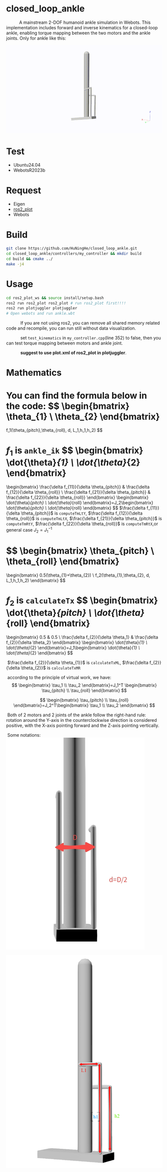 # closed_loop_ankle

​&emsp;&emsp;&emsp;A mainstream 2-DOF humanoid ankle simulation in Webots. This implementation includes forward and inverse kinematics for a closed-loop ankle, enabling torque mapping between the two motors and the ankle joints.  Only for ankle like this:

![ankle](https://github.com/HuNingHe/closed_loop_ankle/blob/main/pictures/ankle.gif)

# Test

- Ubuntu24.04
- WebotsR2023b

# Request

- Eigen
- [ros2_plot](https://github.com/HuNingHe/ros2_plot)
- Webots

# Build

```bash
git clone https://github.com/HuNingHe/closed_loop_ankle.git
cd closed_loop_ankle/controllers/my_controller && mkdir build
cd build && cmake ../
make -j4
```

# Usage

```bash
cd ros2_plot_ws && source install/setup.bash
ros2 run ros2_plot ros2_plot # run ros2_plot first!!!!
ros2 run plotjuggler plotjuggler
# Open webots and run ankle.wbt
```

​​&emsp;&emsp;&emsp; If you are not using ros2, you can remove all shared memory related code and recompile, you can run still without data visualization.

​&emsp;&emsp;&emsp; set `test_kinematics` in `my_controller.cpp`(line 352) to false, then you can test torque mapping between motors and ankle joint.

​&emsp;&emsp;&emsp; **suggest to use plot.xml of ros2_plot in plotjuggler**.

# Mathematics

​		You can find the formula below in the code:
$$
\begin{bmatrix}
    \theta_{1} \\
    \theta_{2}
\end{bmatrix}
=
f_1(\theta_{pitch},\theta_{roll}, d, L_1,h_1,h_2)
$$

​		$f_1$ is `ankle_ik`
$$
\begin{bmatrix}
    \dot{\theta}_{1} \\
    \dot{\theta}_{2}
\end{bmatrix}
=
\begin{bmatrix}
    \frac{\delta f_{11}}{\delta \theta_{pitch}} & \frac{\delta f_{12}}{\delta \theta_{roll}} \\
    \frac{\delta f_{21}}{\delta \theta_{pitch}} & \frac{\delta f_{22}}{\delta \theta_{roll}}
\end{bmatrix}
\begin{bmatrix}
    \dot{\theta}_{pitch} \\
    \dot{\theta}_{roll}
\end{bmatrix}=J_2\begin{bmatrix}
    \dot{\theta}_{pitch} \\
    \dot{\theta}_{roll}
\end{bmatrix}
$$
​		$\frac{\delta f_{11}}{\delta \theta_{pitch}}$ is `computeTmLtY`, $\frac{\delta f_{12}}{\delta \theta_{roll}}$ is `computeTmLtX`, $\frac{\delta f_{21}}{\delta \theta_{pitch}}$ is `computeTmRtY`, $\frac{\delta f_{22}}{\delta \theta_{roll}}$ is `computeTmRtX`,or general case $J_2=J_1^{-1}$

$$
\begin{bmatrix}
    \theta_{pitch} \\
    \theta_{roll}
\end{bmatrix}
=
\begin{bmatrix}
0.5(\theta_{1}+\theta_{2}) \\
f_2(\theta_{1},\theta_{2}, d, L_1,h_1,h_2)
\end{bmatrix}
$$

​		$f_2$ is `calculateTx`
$$
\begin{bmatrix}
    \dot{\theta}_{pitch} \\
    \dot{\theta}_{roll}
\end{bmatrix}
=
\begin{bmatrix}
    0.5 & 0.5 \\
    \frac{\delta f_{2}}{\delta \theta_1} & \frac{\delta f_{2}}{\delta \theta_2}
\end{bmatrix}
\begin{bmatrix}
    \dot{\theta}_{1} \\
    \dot{\theta}_{2}
\end{bmatrix}=J_1\begin{bmatrix}
    \dot{\theta}_{1} \\
    \dot{\theta}_{2}
\end{bmatrix}
$$

​		$\frac{\delta f_{2}}{\delta \theta_{1}}$ is `calculateTxML`, $\frac{\delta f_{2}}{\delta \theta_{2}}$ is `calculateTxMR`

​		according to the principle of virtual work, we have:
$$
\begin{bmatrix}
    \tau_1 \\
    \tau_2
\end{bmatrix}=J_1^T
\begin{bmatrix}
    \tau_{pitch} \\
    \tau_{roll}
\end{bmatrix}
$$

$$
\begin{bmatrix}
    \tau_{pitch} \\
    \tau_{roll}
\end{bmatrix}=J_2^T\begin{bmatrix}
    \tau_1 \\
    \tau_2
\end{bmatrix}
$$



​		Both of 2 motors and 2 joints of the ankle follow the right-hand rule: rotation around the Y-axis in the counterclockwise direction is considered positive, with the X-axis pointing forward and the Z-axis pointing vertically.

​		Some notations:![ankle_d](https://github.com/HuNingHe/closed_loop_ankle/blob/main/pictures/ankle_d.jpg)

![ankle_h1h2L1](https://github.com/HuNingHe/closed_loop_ankle/blob/main/pictures/ankle_h1h2L1.png)
